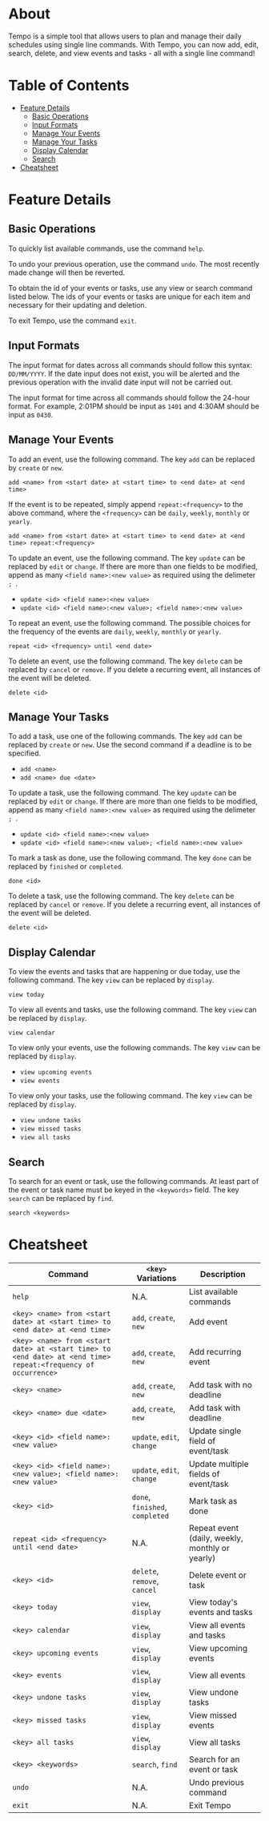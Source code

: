 # About
Tempo is a simple tool that allows users to plan and manage their daily schedules using single line commands. With Tempo, you can now add, edit, search, delete, and view events and tasks - all with a single line command!

# Table of Contents
- [Feature Details](#feature-details)
  - [Basic Operations](#basic-operations)
  - [Input Formats](#input-formats)
  - [Manage Your Events](#manage-your-events)
  - [Manage Your Tasks](#manage-your-tasks)
  - [Display Calendar](#display-calendar)
  - [Search](#search)
- [Cheatsheet](#cheatsheet)

# Feature Details
## Basic Operations
To quickly list available commands, use the command `help`. 

To undo your previous operation, use the command `undo`. The most recently made change will then be reverted.

To obtain the id of your events or tasks, use any view or search command listed below. The ids of your events or tasks are unique for each item and necessary for their updating and deletion.

To exit Tempo, use the command `exit`.

## Input Formats
The input format for dates across all commands should follow this syntax: `DD/MM/YYYY`. If the date input does not exist, you will be alerted and the previous operation with the invalid date input will not be carried out.

The input format for time across all commands should follow the 24-hour format. For example, 2:01PM should be input as `1401` and 4:30AM should be input as `0430`.

## Manage Your Events
To add an event, use the following command. The key `add` can be replaced by `create` or `new`.

    add <name> from <start date> at <start time> to <end date> at <end time>

If the event is to be repeated, simply append `repeat:<frequency>` to the above command, where the `<frequency>` can be `daily`, `weekly`, `monthly` or `yearly`.

    add <name> from <start date> at <start time> to <end date> at <end time> repeat:<frequency>

To update an event, use the following command. The key `update` can be replaced by `edit` or `change`. If there are more than one fields to be modified, append as many `<field name>:<new value>` as required using the delimeter `; `. 

 - `update <id> <field name>:<new value>`
 - `update <id> <field name>:<new value>; <field name>:<new value>`

To repeat an event, use the following command. The possible choices for the frequency of the events are `daily`, `weekly`, `monthly` or `yearly`.

    repeat <id> <frequency> until <end date>

To delete an event, use the following command. The key `delete` can be replaced by `cancel` or `remove`. If you delete a recurring event, all instances of the event will be deleted.

    delete <id>

## Manage Your Tasks
To add a task, use one of the following commands. The key `add` can be replaced by `create` or `new`. Use the second command if a deadline is to be specified.

 - `add <name>`
 - `add <name> due <date>`

To update a task, use the following command. The key `update` can be replaced by `edit` or `change`. If there are more than one fields to be modified, append as many `<field name>:<new value>` as required using the delimeter `; `. 

 - `update <id> <field name>:<new value>`
 - `update <id> <field name>:<new value>; <field name>:<new value>`

To mark a task as done, use the following command. The key `done` can be replaced by `finished` or `completed`.

    done <id>

To delete a task, use the following command. The key `delete` can be replaced by `cancel` or `remove`. If you delete a recurring event, all instances of the event will be deleted.

    delete <id>

## Display Calendar
To view the events and tasks that are happening or due today, use the following command. The key `view` can be replaced by `display`.

    view today

To view all events and tasks, use the following command. The key `view` can be replaced by `display`.

    view calendar

To view only your events, use the following commands. The key `view` can be replaced by `display`.

 - `view upcoming events`
 - `view events`

To view only your tasks, use the following command. The key `view` can be replaced by `display`.

 - `view undone tasks`
 - `view missed tasks`
 - `view all tasks`


## Search 
To search for an event or task, use the following commands. At least part of the event or task name must be keyed in the `<keywords>` field. The key `search` can be replaced by `find`.

    search <keywords>

# Cheatsheet
Command | `<key>` Variations| Description
--------| --------------| ---------------
`help` | N.A. | List available commands
`<key> <name> from <start date> at <start time> to <end date> at <end time>` | `add`, `create`, `new` | Add event
`<key> <name> from <start date> at <start time> to <end date> at <end time> repeat:<frequency of occurrence>` | `add`, `create`, `new` | Add recurring event
`<key> <name>` | `add`, `create`, `new` | Add task with no deadline
`<key> <name> due <date>` | `add`, `create`, `new` | Add task with deadline
`<key> <id> <field name>:<new value>` | `update`, `edit`, `change` | Update single field of event/task
`<key> <id> <field name>:<new value>; <field name>:<new value>` | `update`, `edit`, `change` | Update multiple fields of event/task
`<key> <id>` | `done`, `finished`, `completed` | Mark task as done 
`repeat <id> <frequency> until <end date>` | N.A. | Repeat event (daily, weekly, monthly or yearly)
`<key> <id>` | `delete`, `remove`, `cancel` | Delete event or task
`<key> today` | `view`, `display` | View today's events and tasks
`<key> calendar` | `view`, `display` | View all events and tasks
`<key> upcoming events` | `view`, `display` | View upcoming events
`<key> events` | `view`, `display` | View all events
`<key> undone tasks` | `view`, `display` | View undone tasks
`<key> missed tasks` | `view`, `display` | View missed events
`<key> all tasks` | `view`, `display` | View all tasks
`<key> <keywords>` | `search`, `find` | Search for an event or task
`undo` | N.A. | Undo previous command
`exit` | N.A. | Exit Tempo
